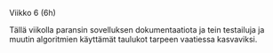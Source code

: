 Viikko 6 (6h)

Tällä viikolla paransin sovelluksen dokumentaatiota ja tein testailuja ja muutin algoritmien käyttämät taulukot tarpeen vaatiessa kasvaviksi.
